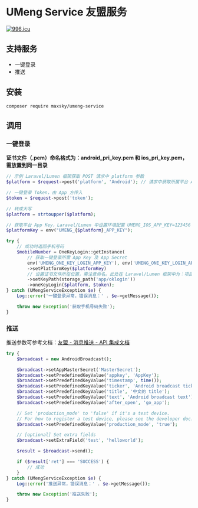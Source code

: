 # UMeng Service 友盟服务

[![996.icu](https://img.shields.io/badge/link-996.icu-red.svg)](https://996.icu)

## 支持服务

* 一键登录
* 推送

## 安装

```shell
composer require maxsky/umeng-service
```

## 调用

### 一键登录

**证书文件（.pem）命名格式为：android_pri_key.pem 和 ios_pri_key.pem，需放置到同一目录**

```php
// 示例 Laravel/Lumen 框架获取 POST 请求中 platform 参数
$platform = $request->post('platform', 'Android'); // 请求中获取所属平台 Android/iOS

// 一键登录 Token，由 App 方传入
$token = $request->post('token');

// 转成大写
$platform = strtoupper($platform);

// 获取平台 App Key，Laravel/Lumen 中设置环境配置 UMENG_IOS_APP_KEY=123456 和 UMENG_ANDROID_APP_KEY=654321。供参考
$platformKey = env("UMENG_{$platform}_APP_KEY");

try {
    // 成功时返回手机号码
    $mobileNumber = OneKeyLogin::getInstance(
        // 获取一键登录所需 App Key 及 App Secret
        env('UMENG_ONE_KEY_LOGIN_APP_KEY'), env('UMENG_ONE_KEY_LOGIN_APP_SECRET'))
        ->setPlatformKey($platformKey)
        // 设置证书文件所在位置，需注意命名。此处在 Laravel/Lumen 框架中为：项目目录/storage/app.oklink
        ->setKeyPath(storage_path('app/oklogin'))
        ->oneKeyLogin($platform, $token);
} catch (UMengServiceException $e) {
    Log::error('一键登录异常，错误消息：' . $e->getMessage());

    throw new Exception('获取手机号码失败');
}
```

### 推送

推送参数可参考文档：[友盟 - 消息推送 - API 集成文档](https://developer.umeng.com/docs/67966/detail/68343)

```php
try {
    $broadcast = new AndroidBroadcast();

    $broadcast->setAppMasterSecret('MasterSecret');
    $broadcast->setPredefinedKeyValue('appkey', 'AppKey');
    $broadcast->setPredefinedKeyValue('timestamp', time());
    $broadcast->setPredefinedKeyValue('ticker', 'Android broadcast ticker');
    $broadcast->setPredefinedKeyValue('title', '中文的 title');
    $broadcast->setPredefinedKeyValue('text', 'Android broadcast text');
    $broadcast->setPredefinedKeyValue('after_open', 'go_app');

    // Set 'production_mode' to 'false' if it's a test device.
    // For how to register a test device, please see the developer doc.
    $broadcast->setPredefinedKeyValue('production_mode', 'true');

    // [optional] Set extra fields
    $broadcast->setExtraField('test', 'helloworld');

    $result = $broadcast->send();

    if ($result['ret'] === 'SUCCESS') {
        // 成功
    }
} catch (UMengServiceException $e) {
    Log::error('推送异常，错误消息：' . $e->getMessage());

    throw new Exception('推送失败');
}
```

